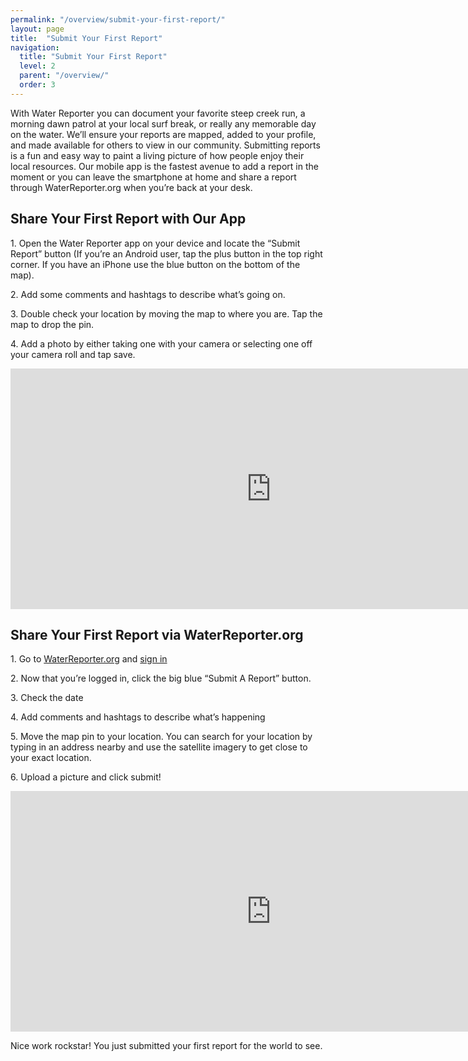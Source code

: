 ```yaml
---
permalink: "/overview/submit-your-first-report/"
layout: page
title:  "Submit Your First Report"
navigation:
  title: "Submit Your First Report"
  level: 2
  parent: "/overview/"
  order: 3
---
```


<p>
  With Water Reporter you can document your favorite steep creek run, a morning dawn patrol at your local surf break, or really any memorable day on the water.  We’ll ensure your reports are mapped, added to your profile, and made available for others to view in our community.  Submitting reports is a fun and easy way to paint a living picture of how people enjoy their local resources.  Our mobile app is the fastest avenue to add a report in the moment or you can leave the smartphone at home and share a report through WaterReporter.org when you’re back at your desk.
</p>


<h2 class="text-center">
  Share Your First Report with Our App
</h2>

<p>
1. Open the Water Reporter app on your device and locate the “Submit Report” button (If you’re an Android user, tap the plus button in the top right corner.  If you have an iPhone use the blue button on the bottom of the map).
</p>

<p>
2. Add some comments and hashtags to describe what’s going on.
</p>

<p>
3. Double check your location by moving the map to where you are.  Tap the map to drop the pin.
</p>

<p>
4. Add a photo by either taking one with your camera or selecting one off your camera roll and tap save.
</p>

<p class="text-center">
<iframe src="https://player.vimeo.com/video/138978394?title=0&byline=0&portrait=0" width="833" height="385" frameborder="0" webkitallowfullscreen mozallowfullscreen allowfullscreen></iframe>
</p>


<h2 class="text-center">
  Share Your First Report via WaterReporter.org
</h2>

<p>
1. Go to <a href="https://waterreporter.org" target="_blank">WaterReporter.org</a> and <a href="http://dev.waterreporter.org/user/login" target="_blank">sign in</a>  
</p>

<p>
2. Now that you’re logged in, click the big blue “Submit A Report” button. 
</p>

<p>
3. Check the date

<p>
4. Add comments and hashtags to describe what’s happening
</p>

<p>
5. Move the map pin to your location.  You can search for your location by typing in an address nearby and use the satellite imagery to get close to your exact location.
</p>

<p>
6. Upload a picture and click submit!
</p>

<p class="text-center">
<iframe src="https://player.vimeo.com/video/138978394?title=0&byline=0&portrait=0" width="833" height="385" frameborder="0" webkitallowfullscreen mozallowfullscreen allowfullscreen></iframe>
</p>

<p>
Nice work rockstar!  You just submitted your first report for the world to see.
</p>
